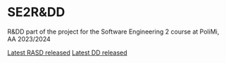 # SE2R&DD
R&amp;DD part of the project for the Software Engineering 2 course at PoliMi, AA 2023/2024

[Latest RASD released](https://github.com/francescospangaro/SpangaroTosettiRiccardi/releases/download/nightly/RASD.pdf)
[Latest DD released](https://github.com/francescospangaro/SpangaroTosettiRiccardi/releases/download/nightly/DD.pdf)